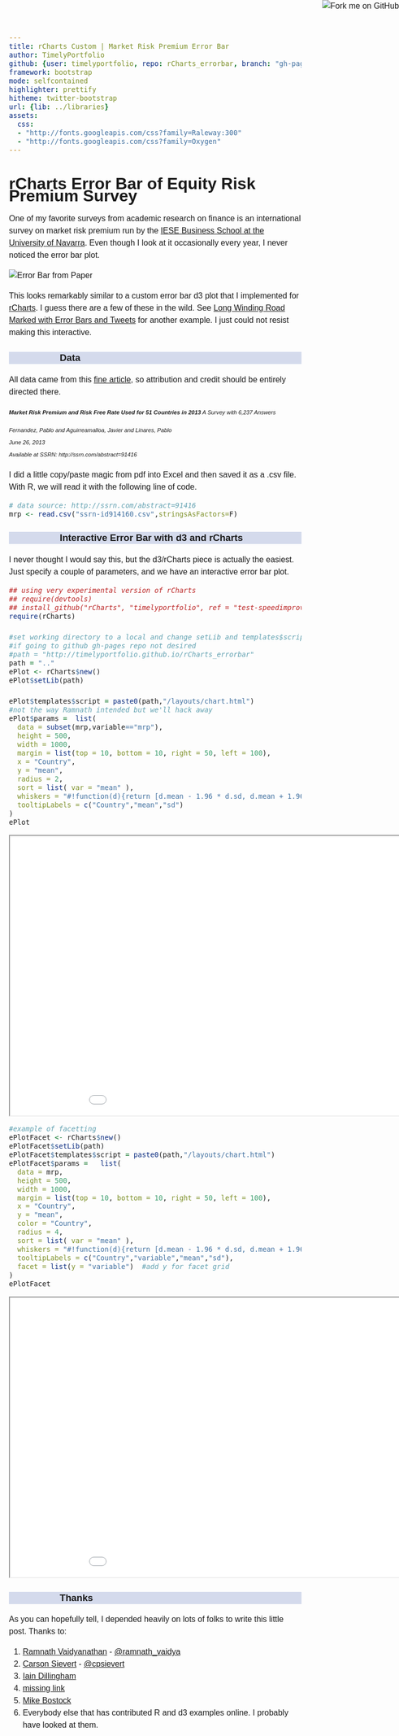 ```yaml
---
title: rCharts Custom | Market Risk Premium Error Bar
author: TimelyPortfolio
github: {user: timelyportfolio, repo: rCharts_errorbar, branch: "gh-pages"}
framework: bootstrap
mode: selfcontained
highlighter: prettify
hitheme: twitter-bootstrap
url: {lib: ../libraries}
assets:
  css:
  - "http://fonts.googleapis.com/css?family=Raleway:300"
  - "http://fonts.googleapis.com/css?family=Oxygen"
---
```

  
<style>
iframe{
  height:550px;
  width:1000px;
  margin:auto auto;
}

body{
  font-family: 'Oxygen', sans-serif;
  font-size: 16px;
  line-height: 24px;
}

h1,h2,h3,h4 {
  font-family: 'Raleway', sans-serif;
}

.container { width: 900px; }

h3 {
  background-color: #D4DAEC;
    text-indent: 100px; 
}

h4 {
  text-indent: 100px;
}
</style>
  
<a href="https://github.com/timelyportfolio/rCharts_errorbar"><img style="position: absolute; top: 0; right: 0; border: 0;" src="https://s3.amazonaws.com/github/ribbons/forkme_right_darkblue_121621.png" alt="Fork me on GitHub"></a>

# rCharts Error Bar of Equity Risk Premium Survey




One of my favorite surveys from academic research on finance is an international survey on market risk premium run by the [IESE Business School at the University of Navarra](http://www.iese.edu/).  Even though I look at it occasionally every year, I never noticed the error bar plot.

![Error Bar from Paper](figurefrompaper.png)

This looks remarkably similar to a custom error bar d3 plot that I implemented for [rCharts](http://rcharts.io).  I guess there are a few of these in the wild.  See [Long Winding Road Marked with Error Bars and Tweets](http://timelyportfolio.blogspot.com/2013/09/long-winding-road-marked-with-error.html) for another example.  I just could not resist making this interactive.

### Data
All data came from this [fine article](http://ssrn.com/abstract=91416), so attribution and credit should be entirely directed there.
<address style="font-size:70%;"><strong>Market Risk Premium and Risk Free Rate Used for 51 Countries in 2013</strong>    
A Survey with 6,237 Answers<p class="muted">Fernandez, Pablo and Aguirreamalloa, Javier and Linares, Pablo<br>June 26, 2013<br>Available at SSRN: http://ssrn.com/abstract=91416</p>
</address>

I did a little copy/paste magic from pdf into Excel and then saved it as a .csv file.  With R, we will read it with the following line of code.


```r
# data source: http://ssrn.com/abstract=91416
mrp <- read.csv("ssrn-id914160.csv",stringsAsFactors=F)
```



### Interactive Error Bar with d3 and rCharts

I never thought I would say this, but the d3/rCharts piece is actually the easiest.  Just specify a couple of parameters, and we have an interactive error bar plot.


```r
## using very experimental version of rCharts
## require(devtools)
## install_github("rCharts", "timelyportfolio", ref = "test-speedimprove")
require(rCharts)

#set working directory to a local and change setLib and templates$script
#if going to github gh-pages repo not desired
#path = "http://timelyportfolio.github.io/rCharts_errorbar"
path = ".."
ePlot <- rCharts$new()
ePlot$setLib(path)

ePlot$templates$script = paste0(path,"/layouts/chart.html")
#not the way Ramnath intended but we'll hack away
ePlot$params =  list(
  data = subset(mrp,variable=="mrp"),
  height = 500,
  width = 1000,
  margin = list(top = 10, bottom = 10, right = 50, left = 100),
  x = "Country",
  y = "mean",
  radius = 2,
  sort = list( var = "mean" ),
  whiskers = "#!function(d){return [d.mean - 1.96 * d.sd, d.mean + 1.96 * d.sd]}!#",
  tooltipLabels = c("Country","mean","sd") 
)
ePlot
```

<iframe src=assets/fig/unnamed-chunk-3.html seamless></iframe>



```r
#example of facetting
ePlotFacet <- rCharts$new()
ePlotFacet$setLib(path)
ePlotFacet$templates$script = paste0(path,"/layouts/chart.html")
ePlotFacet$params =   list(
  data = mrp,
  height = 500,
  width = 1000,
  margin = list(top = 10, bottom = 10, right = 50, left = 100),
  x = "Country",
  y = "mean",
  color = "Country",
  radius = 4,
  sort = list( var = "mean" ),
  whiskers = "#!function(d){return [d.mean - 1.96 * d.sd, d.mean + 1.96 * d.sd]}!#",
  tooltipLabels = c("Country","variable","mean","sd"),
  facet = list(y = "variable")  #add y for facet grid
)
ePlotFacet
```

<iframe src=assets/fig/unnamed-chunk-4.html seamless></iframe>


### Thanks
As you can hopefully tell, I depended heavily on lots of folks to write this little post.  Thanks to:    
1. [Ramnath Vaidyanathan](http://github.com/ramnathv) - [@ramnath_vaidya](https://twitter.com/ramnath_vaidya)    
2. [Carson Sievert](http://cpsievert.github.io/) - [@cpsievert](https://twitter.com/cpsievert)    
2. [Iain Dillingham](http://dillingham.me.uk/)    
4. [missing link](http://fillintheblank.com)    
5. [Mike Bostock](http://bost.ocks.org/mike/)    
6. Everybody else that has contributed R and d3 examples online. I probably have looked at them.

